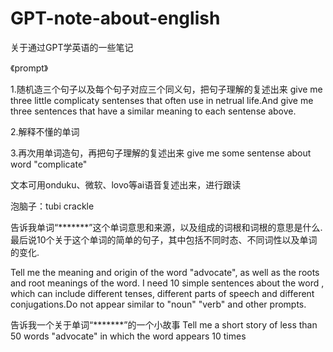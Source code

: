 # GPT-note-about-english
关于通过GPT学英语的一些笔记


《prompt》

1.随机造三个句子以及每个句子对应三个同义句，把句子理解的复述出来
give me three little complicaty sentenses that often use in netrual life.And give me three sentences that have a similar meaning to each sentense above.

2.解释不懂的单词

3.再次用单词造句，再把句子理解的复述出来
give me some sentense about word "complicate"

文本可用onduku、微软、lovo等ai语音复述出来，进行跟读


泡脑子：tubi  crackle

告诉我单词“*******”这个单词意思和来源，以及组成的词根和词根的意思是什么.最后说10个关于这个单词的简单的句子，其中包括不同时态、不同词性以及单词的变化.

Tell me the meaning and origin of the word "advocate", as well as the roots and root meanings of the word. 
I need 10 simple sentences about the word , which can include different tenses, different parts of speech and different conjugations.Do not appear similar to "noun" "verb" and other prompts. 

告诉我一个关于单词“*******”的一个小故事
Tell me a short story of less than 50 words "advocate" in which the word appears 10 times
